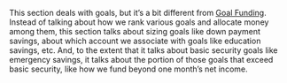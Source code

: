 
This section deals with goals, but it’s a bit different from [Goal Funding](https://learnvest.atlassian.net/wiki/pages/viewpage.action?pageId=57278496#BlazewaterDoc(onepage)-GoalFunding). Instead of talking about how we rank various goals and allocate money among them, this section talks about sizing goals like down payment savings, about which account we associate with goals like education savings, etc. And, to the extent that it talks about basic security goals like emergency savings, it talks about the portion of those goals that exceed basic security, like how we fund beyond one month’s net income. 

